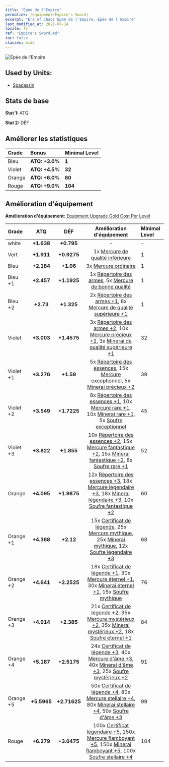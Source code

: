 ```yaml
---
title: "Épée de l'Empire"
permalink: /equipment/Empire's Sword/
excerpt: "Era of Chaos Épée de l'Empire. Épée de l'Empire"
last_modified_at: 2021-07-14
locale: fr
ref: "Empire's Sword.md"
toc: false
classes: wide
---
```


  ![Épée de l'Empire](/images/e/e_1041.png)

## Used by Units:

* [Spadassin](/fr/units/Swordsman/) 


## Stats de base
 **Stat 1:** ATQ

 **Stat 2:** DÉF

## Améliorer les statistiques

  |     Grade    |   Bonus | Minimal Level | 
  |:-------------|:--------|:--------------| 
  | Bleu | **ATQ: +3.0%** | **1** | 
  | Violet | **ATQ: +4.5%** | **32** | 
  | Orange | **ATQ: +6.0%** | **60** | 
  | Rouge | **ATQ: +9.0%** | **104** | 


## Amélioration d'équipement
 **Amélioration d'équipement:** [Equipment Upgrade Gold Cost Per Level](/equipment/EquipmentUpgradeCostPerLevel/) 

  |          Grade      | ATQ | DÉF | Amélioration d'équipement | Minimal Level |
  |:--------------------|:---------:|:---------:|:----------------:|:--------------|
  | white | **+1.638** | **+0.795** | - | - |
  | Vert | **+1.911** | **+0.9275** | 1x [Mercure de qualité inférieure](/ItemsFR/mat_2/) | 1 |
  | Bleu | **+2.184** | **+1.06** | 3x [Mercure ordinaire](/ItemsFR/mat_8/) | 1 |
  | Bleu +1 | **+2.457** | **+1.1925** | 1x [Répertoire des armes](/ItemsFR/mat_18/), 5x [Mercure de bonne qualité](/ItemsFR/mat_14/) | 1 |
  | Bleu +2 | **+2.73** | **+1.325** | 2x [Répertoire des armes +1](/ItemsFR/mat_25/), 8x [Mercure de qualité supérieure +1](/ItemsFR/mat_21/) | 1 |
  | Violet | **+3.003** | **+1.4575** | 3x [Répertoire des armes +2](/ItemsFR/mat_32/), 10x [Mercure précieux +2](/ItemsFR/mat_28/), 3x [Minerai de qualité supérieure +1](/ItemsFR/mat_19/) | 32 |
  | Violet +1 | **+3.276** | **+1.59** | 5x [Répertoire des essences](/ItemsFR/mat_39/), 15x [Mercure exceptionnel](/ItemsFR/mat_35/), 5x [Minerai précieux +2](/ItemsFR/mat_26/) | 39 |
  | Violet +2 | **+3.549** | **+1.7225** | 8x [Répertoire des essences +1](/ItemsFR/mat_46/), 10x [Mercure rare +1](/ItemsFR/mat_42/), 10x [Minerai rare +1](/ItemsFR/mat_40/), 5x [Soufre exceptionnel](/ItemsFR/mat_36/) | 45 |
  | Violet +3 | **+3.822** | **+1.855** | 10x [Répertoire des essences +2](/ItemsFR/mat_53/), 15x [Mercure fantastique +2](/ItemsFR/mat_49/), 15x [Minerai fantastique +2](/ItemsFR/mat_47/), 8x [Soufre rare +1](/ItemsFR/mat_43/) | 52 |
  | Orange | **+4.095** | **+1.9875** | 12x [Répertoire des essences +3](/ItemsFR/mat_60/), 18x [Mercure légendaire +3](/ItemsFR/mat_56/), 18x [Minerai légendaire +3](/ItemsFR/mat_54/), 10x [Soufre fantastique +2](/ItemsFR/mat_50/) | 60 |
  | Orange +1 | **+4.368** | **+2.12** | 15x [Certificat de légende](/ItemsFR/mat_67/), 25x [Mercure mythique](/ItemsFR/mat_63/), 25x [Minerai mythique](/ItemsFR/mat_61/), 12x [Soufre légendaire +3](/ItemsFR/mat_57/) | 68 |
  | Orange +2 | **+4.641** | **+2.2525** | 18x [Certificat de légende +1](/ItemsFR/mat_74/), 30x [Mercure éternel +1](/ItemsFR/mat_70/), 30x [Minerai éternel +1](/ItemsFR/mat_68/), 15x [Soufre mythique](/ItemsFR/mat_64/) | 76 |
  | Orange +3 | **+4.914** | **+2.385** | 21x [Certificat de légende +2](/ItemsFR/mat_81/), 35x [Mercure mystérieux +2](/ItemsFR/mat_77/), 35x [Minerai mystérieux +2](/ItemsFR/mat_75/), 18x [Soufre éternel +1](/ItemsFR/mat_71/) | 84 |
  | Orange +4 | **+5.187** | **+2.5175** | 24x [Certificat de légende +3](/ItemsFR/mat_88/), 40x [Mercure d'âme +3](/ItemsFR/mat_84/), 40x [Minerai d'âme +3](/ItemsFR/mat_82/), 25x [Soufre mystérieux +2](/ItemsFR/mat_78/) | 91 |
  | Orange +5 | **+5.5965** | **+2.71625** | 50x [Certificat de légende +4](/ItemsFR/mat_95/), 80x [Mercure stellaire +4](/ItemsFR/mat_91/), 80x [Minerai stellaire +4](/ItemsFR/mat_89/), 50x [Soufre d'âme +3](/ItemsFR/mat_85/) | 99 |
  | Rouge | **+6.279** | **+3.0475** | 100x [Certificat légendaire +5](/ItemsFR/mat_102/), 150x [Mercure flamboyant +5](/ItemsFR/mat_98/), 150x [Minerai flamboyant +5](/ItemsFR/mat_96/), 100x [Soufre stellaire +4](/ItemsFR/mat_92/) | 104 |


